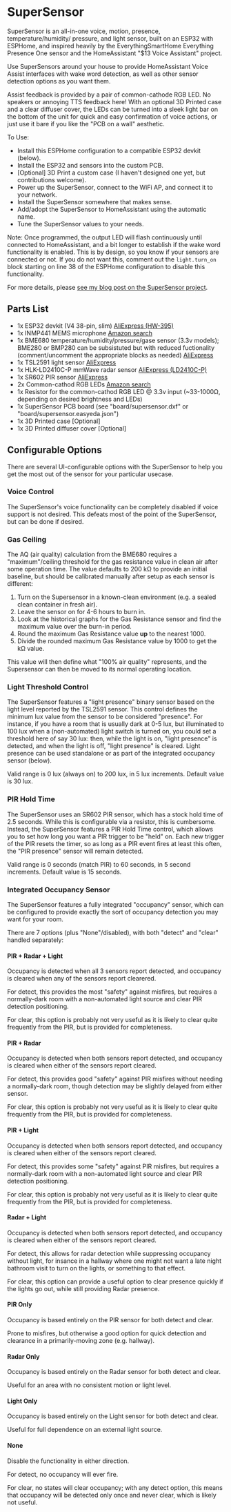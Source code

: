 # SuperSensor

SuperSensor is an all-in-one voice, motion, presence, temperature/humidity/
pressure, and light sensor, built on an ESP32 with ESPHome, and inspired
heavily by the EverythingSmartHome Everything Presence One sensor and the
HomeAssistant "$13 Voice Assistant" project.

Use SuperSensors around your house to provide HomeAssistant Voice Assist
interfaces with wake word detection, as well as other sensor detection options
as you want them.

Assist feedback is provided by a pair of common-cathode RGB LED. No speakers
or annoying TTS feedback here! With an optional 3D Printed case and a clear
diffuser cover, the LEDs can be turned into a sleek light bar on the bottom
of the unit for quick and easy confirmation of voice actions, or just use
it bare if you like the "PCB on a wall" aesthetic.

To Use:

  * Install this ESPHome configuration to a compatible ESP32 devkit (below).
  * Install the ESP32 and sensors into the custom PCB.
  * [Optional] 3D Print a custom case (I haven't designed one yet, but contributions welcome).
  * Power up the SuperSensor, connect to the WiFi AP, and connect it to your network.
  * Install the SuperSensor somewhere that makes sense.
  * Add/adopt the SuperSensor to HomeAssistant using the automatic name.
  * Tune the SuperSensor values to your needs.

Note: Once programmed, the output LED will flash continuously until connected
      to HomeAssistant, and a bit longer to establish if the wake word
      functionality is enabled. This is by design, so you know if your sensors
      are connected or not. If you do not want this, comment out the
      `light.turn_on` block starting on line 38 of the ESPHome configuration
      to disable this functionality.

For more details, please [see my blog post on the SuperSensor project](https://www.boniface.me/the-supersensor/).

## Parts List

* 1x ESP32 devkit (V4 38-pin, slim) [AliExpress (HW-395)](https://www.aliexpress.com/item/1005006019875837.html)
* 1x INMP441 MEMS microphone [Amazon search](https://www.amazon.ca/s?k=INMP441)
* 1x BME680 temperature/humidity/pressure/gase sensor (3.3v models); BME280 or BMP280 can be subsistuted but with reduced fuctionality (comment/uncomment the appropriate blocks as needed) [AliExpress](https://www.aliexpress.com/item/4000818429803.html)
* 1x TSL2591 light sensor [AliExpress](https://www.aliexpress.com/item/1005005514391429.html)
* 1x HLK-LD2410C-P mmWave radar sensor [AliExpress (LD2410C-P)](https://www.aliexpress.com/item/1005006000579211.html)
* 1x SR602 PIR sensor [AliExpress](https://www.aliexpress.com/item/1005001572550300.html)
* 2x Common-cathod RGB LEDs [Amazon search](https://www.amazon.ca/s?k=5mm+RGB+LED+common+cathode)
* 1x Resistor for the common-cathod RGB LED @ 3.3v input (~33-1000Ω, depending on desired brightness and LEDs)
* 1x SuperSensor PCB board (see "board/supersensor.dxf" or "board/supersensor.easyeda.json")
* 1x 3D Printed case [Optional] 
* 1x 3D Printed diffuser cover [Optional] 

## Configurable Options

There are several UI-configurable options with the SuperSensor to help you
get the most out of the sensor for your particular usecase.

### Voice Control

The SuperSensor's voice functionality can be completely disabled if voice
support is not desired. This defeats most of the point of the SuperSensor,
but can be done if desired.

### Gas Ceiling

The AQ (air quality) calculation from the BME680 requires a "maximum"/ceiling
threshold for the gas resistance value in clean air after some operation
time. The value defaults to 200 kΩ to provide an initial baseline, but
should be calibrated manually after setup as each sensor is different:

1. Turn on the Supersensor in a known-clean environment (e.g. a sealed clean
   container in fresh air).
2. Leave the sensor on for 4-6 hours to burn in.
3. Look at the historical graphs for the Gas Resistance sensor and find the
   maximum value over the burn-in period.
4. Round the maximum Gas Resistance value **up** to the nearest 1000.
4. Divide the rounded maximum Gas Resistance value by 1000 to get the kΩ value.

This value will then define what "100% air quality" represents, and the
Supersensor can then be moved to its normal operating location.

### Light Threshold Control

The SuperSensor features a "light presence" binary sensor based on the light
level reported by the TSL2591 sensor. This control defines the minimum lux
value from the sensor to be considered "presence". For instance, if you have
a room that is usually dark at 0-5 lux, but illuminated to 100 lux when a
(non-automated) light switch is turned on, you could set a threshold here
of say 30 lux: then, while the light is on, "light presence" is detected,
and when the light is off, "light presence" is cleared. Light presence can
be used standalone or as part of the integrated occupancy sensor (below).

Valid range is 0 lux (always on) to 200 lux, in 5 lux increments.
Default value is 30 lux.

### PIR Hold Time

The SuperSensor uses an SR602 PIR sensor, which has a stock hold time of 2.5
seconds. While this is configurable via a resistor, this is cumbersome.
Instead, the SuperSensor features a PIR Hold Time control, which allows you
to set how long you want a PIR trigger to be "held" on. Each new trigger of
the PIR resets the timer, so as long as a PIR event fires at least this
often, the "PIR presence" sensor will remain detected.

Valid range is 0 seconds (match PIR) to 60 seconds, in 5 second increments.
Default value is 15 seconds.

### Integrated Occupancy Sensor

The SuperSensor features a fully integrated "occupancy" sensor, which can be
configured to provide exactly the sort of occupancy detection you may want
for your room.

There are 7 options (plus "None"/disabled), with both "detect" and "clear"
handled separately:

#### PIR + Radar + Light

Occupancy is detected when all 3 sensors report detected, and occupancy is
cleared when any of the sensors report clearered.

For detect, this provides the most "safety" against misfires, but requires
a normally-dark room with a non-automated light source and clear PIR
detection positioning.

For clear, this option is probably not very useful as it is likely to clear
quite frequently from the PIR, but is provided for completeness.

#### PIR + Radar

Occupancy is detected when both sensors report detected, and occupancy is
cleared when either of the sensors report cleared.

For detect, this provides good "safety" against PIR misfires without
needing a normally-dark room, though detection may be slightly delayed
from either sensor.

For clear, this option is probably not very useful as it is likely to clear
quite frequently from the PIR, but is provided for completeness.

#### PIR + Light

Occupancy is detected when both sensors report detected, and occupancy is
cleared when either of the sensors report cleared.

For detect, this provides some "safety" against PIR misfires, but requires
a normally-dark room with a non-automated light source and clear PIR
detection positioning.

For clear, this option is probably not very useful as it is likely to clear
quite frequently from the PIR, but is provided for completeness.

#### Radar + Light

Occupancy is detected when both sensors report detected, and occupancy is
cleared when either of the sensors report cleared.

For detect, this allows for radar detection while suppressing occupancy
without light, for insance in a hallway where one might not want a late
night bathroom visit to turn on the lights, or something to that effect.

For clear, this option can provide a useful option to clear presence
quickly if the lights go out, while still providing Radar presence.

#### PIR Only

Occupancy is based entirely on the PIR sensor for both detect and clear.

Prone to misfires, but otherwise a good option for quick detection and
clearance in a primarily-moving zone (e.g. hallway).

#### Radar Only

Occupancy is based entirely on the Radar sensor for both detect and clear.

Useful for an area with no consistent motion or light level.

#### Light Only

Occupancy is based entirely on the Light sensor for both detect and clear.

Useful for full dependence on an external light source.

#### None

Disable the functionality in either direction.

For detect, no occupancy will ever fire.

For clear, no states will clear occupancy; with any detect option, this
means that occupancy will be detected only once and never clear, which
is likely not useful.
